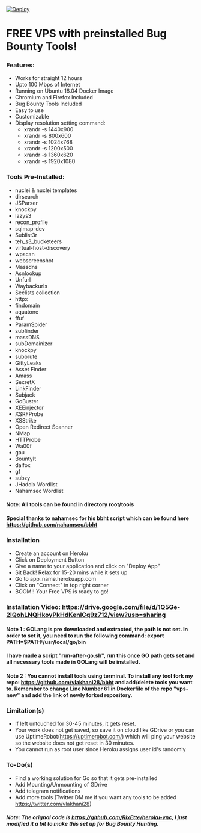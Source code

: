 [![Deploy](https://www.herokucdn.com/deploy/button.svg)](https://heroku.com/deploy)

# FREE VPS with preinstalled Bug Bounty Tools!

### Features:
  - Works for straight 12 hours
  - Upto 100 Mbps of Internet
  - Running on Ubuntu 18.04 Docker Image
  - Chromium and Firefox Included
  - Bug Bounty Tools Included
  - Easy to use
  - Customizable
  - Display resolution setting command:
      - xrandr -s 1440x900
      - xrandr -s 800x600
      - xrandr -s 1024x768
      - xrandr -s 1200x500
      - xrandr -s 1360x620     
      - xrandr -s 1920x1080
      
### Tools Pre-Installed:
- nuclei & nuclei templates
- dirsearch
- JSParser
- knockpy
- lazys3
- recon_profile
- sqlmap-dev
- Sublist3r
- teh_s3_bucketeers
- virtual-host-discovery
- wpscan
- webscreenshot
- Massdns
- Asnlookup
- Unfurl
- Waybackurls
- Seclists collection
- httpx
- findomain
- aquatone
- ffuf
- ParamSpider
- subfinder
- massDNS
- subDomainizer
- knockpy
- subbrute
- GittyLeaks
- Asset Finder
- Amass
- SecretX
- LinkFinder
- Subjack
- GoBuster
- XEEinjector
- XSRFProbe
- XSStrike
- Open Redirect Scanner
- NMap
- HTTProbe
- Wa00f
- gau
- BountyIt
- dalfox
- gf
- subzy
- JHaddix Wordlist
- Nahamsec Wordlist

#### Note: All tools can be found in directory root/tools
#### Special thanks to nahamsec for his bbht script which can be found here https://github.com/nahamsec/bbht

### Installation
- Create an account on Heroku
- Click on Deployment Button
- Give a name to your application and click on "Deploy App"
- Sit Back! Relax for 15-20 mins while it sets up
- Go to app_name.herokuapp.com
- Click on "Connect" in top right corner
- BOOM!! Your Free VPS is ready to go!

### Installation Video: https://drive.google.com/file/d/1Q5Ge-2IQohLNQHkoyPkHdKenlCq9z712/view?usp=sharing

#### Note 1 : GOLang is pre downloaded and extracted, the path is not set. In order to set it, you need to run the following command: export PATH=$PATH:/usr/local/go/bin
#### I have made a script "run-after-go.sh", run this once GO path gets set and all necessary tools made in GOLang will be installed.

#### Note 2 : You cannot install tools using terminal. To install any tool fork my repo: https://github.com/vlakhani28/bbht and add/delete tools you want to. Remember to change Line Number 61 in Dockerfile of the repo "vps-new" and add the link of newly forked repository.

### Limitation(s)
- If left untouched for 30-45 minutes, it gets reset. 
- Your work does not get saved, so save it on cloud like GDrive or you can use UptimeRobot(https://uptimerobot.com/) which will ping your website so the website does not get reset in 30 minutes.
- You cannot run as root user since Heroku assigns user id's randomly

### To-Do(s)
- Find a working solution for Go so that it gets pre-installed
- Add Mounting/Unmounting of GDrive 
- Add telegram notifications
- Add more tools (Twitter DM me if you want any tools to be added https://twitter.com/vlakhani28)

##### Note: The orignal code is https://github.com/RixEtte/heroku-vnc, I just modified it a bit to make this set up for Bug Bounty Hunting.
